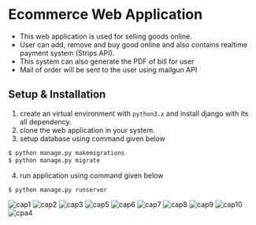 # Ecommerce Web Application

* This web application is used for selling goods online. 
* User can add, remove and buy good online and also contains realtime payment system (Strips API). 
* This system can also generate the PDF of bill for user 
* Mail of order will be sent to the user using mailgun API

## Setup & Installation

1. create an virtual environment with `python3.x` and install django with its all dependency.
2. clone the web application in your system.
3. setup database using command given below

```bash
$ python manage.py makemigrations
$ python manage.py migrate
```

4. run application using command given below

```bash
$ python manage.py runserver
```

![cap1](https://user-images.githubusercontent.com/39022530/94400331-8f847480-0186-11eb-956e-337066193f74.PNG)
![cap2](https://user-images.githubusercontent.com/39022530/94400334-90b5a180-0186-11eb-9fcd-44d9ca1ef85d.PNG)
![cap3](https://user-images.githubusercontent.com/39022530/94400338-91e6ce80-0186-11eb-8e97-cc093b6ca313.PNG)
![cap5](https://user-images.githubusercontent.com/39022530/94400340-927f6500-0186-11eb-8bbc-769f96880b24.PNG)
![cap6](https://user-images.githubusercontent.com/39022530/94400341-9317fb80-0186-11eb-84f7-51dd8f9c2789.PNG)
![cap7](https://user-images.githubusercontent.com/39022530/94400343-93b09200-0186-11eb-8ad1-b66612076d61.PNG)
![cap8](https://user-images.githubusercontent.com/39022530/94400344-94492880-0186-11eb-8743-882dd6896d59.PNG)
![cap9](https://user-images.githubusercontent.com/39022530/94400346-94e1bf00-0186-11eb-8d98-276e1d753ddc.PNG)
![cap10](https://user-images.githubusercontent.com/39022530/94400347-957a5580-0186-11eb-9f75-01892c3d0283.PNG)
![cpa4](https://user-images.githubusercontent.com/39022530/94400350-9612ec00-0186-11eb-9c11-0cc64392e584.PNG)

